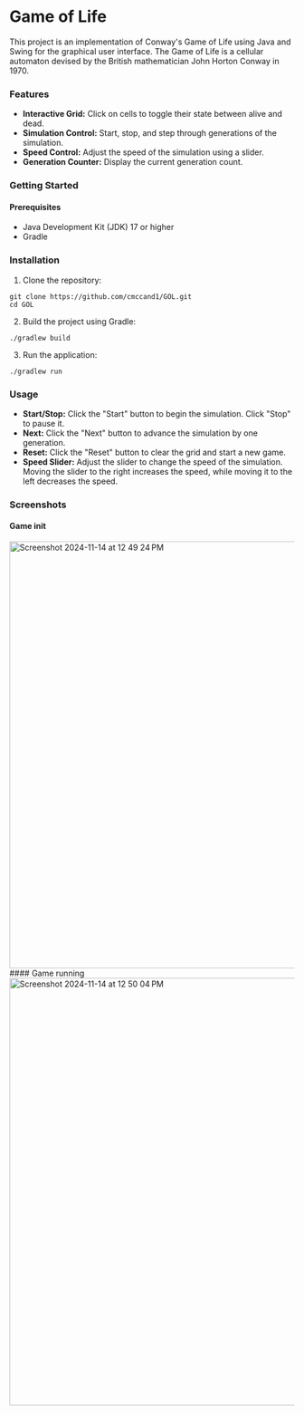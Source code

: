 # Game of Life

This project is an implementation of Conway's Game of Life using Java and Swing
for the graphical user interface. The Game of Life is a cellular automaton
devised by the British mathematician John Horton Conway in 1970.

### Features

- **Interactive Grid:** Click on cells to toggle their state
  between alive and dead.
- **Simulation Control:** Start, stop, and step through generations of the
  simulation.
- **Speed Control:** Adjust the speed of the simulation using a slider.
- **Generation Counter:** Display the current generation count.

### Getting Started

#### Prerequisites

- Java Development Kit (JDK) 17 or higher
- Gradle

### Installation

1. Clone the repository:

```
git clone https://github.com/cmccand1/GOL.git
cd GOL
```

2. Build the project using Gradle:

```
./gradlew build
```

3. Run the application:

```
./gradlew run
```

### Usage

- **Start/Stop:** Click the "Start" button to begin the simulation. Click
  "Stop" to pause it.
- **Next:** Click the "Next" button to advance the simulation by one generation.
- **Reset:** Click the "Reset" button to clear the grid and start a new game.
- **Speed Slider:** Adjust the slider to change the speed of the simulation.
  Moving the slider to the right increases the speed, while moving it to the
  left decreases the speed.

### Screenshots
#### Game init
<img width="754" alt="Screenshot 2024-11-14 at 12 49 24 PM" src="https://github.com/user-attachments/assets/c9113f65-f152-46df-a4d4-656d4ec03caa">
#### Game running
<img width="755" alt="Screenshot 2024-11-14 at 12 50 04 PM" src="https://github.com/user-attachments/assets/395306c9-28ac-4929-9af6-d1f93b931384">
